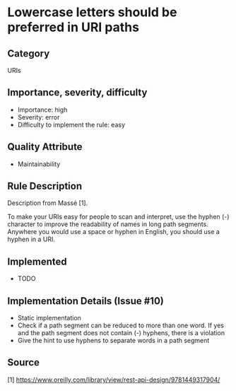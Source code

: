 # Lowercase letters should be preferred in URI paths

## Category

URIs

## Importance, severity, difficulty

* Importance: high
* Severity: error
* Difficulty to implement the rule: easy

## Quality Attribute

* Maintainability

## Rule Description

Description from Massé [1].

To make your URIs easy for people to scan and interpret, use the hyphen (-) character
to improve the readability of names in long path segments. Anywhere you would use
a space or hyphen in English, you should use a hyphen in a URI.

## Implemented

* TODO

## Implementation Details (Issue #10)

* Static implementation
* Check if a path segment can be reduced to more than one word. If yes and the path segment does not contain (-) hyphens, there is a violation
* Give the hint to use hyphens to separate words in a path segment

## Source

[1] https://www.oreilly.com/library/view/rest-api-design/9781449317904/